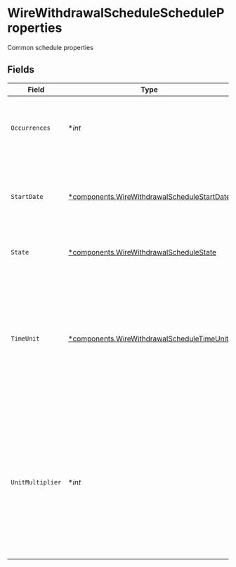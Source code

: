# WireWithdrawalScheduleScheduleProperties

Common schedule properties


## Fields

| Field                                                                                                                                                                           | Type                                                                                                                                                                            | Required                                                                                                                                                                        | Description                                                                                                                                                                     | Example                                                                                                                                                                         |
| ------------------------------------------------------------------------------------------------------------------------------------------------------------------------------- | ------------------------------------------------------------------------------------------------------------------------------------------------------------------------------- | ------------------------------------------------------------------------------------------------------------------------------------------------------------------------------- | ------------------------------------------------------------------------------------------------------------------------------------------------------------------------------- | ------------------------------------------------------------------------------------------------------------------------------------------------------------------------------- |
| `Occurrences`                                                                                                                                                                   | **int*                                                                                                                                                                          | :heavy_minus_sign:                                                                                                                                                              | The number of occurrences (empty or 0 indicates unlimited occurrences)                                                                                                          | 12                                                                                                                                                                              |
| `StartDate`                                                                                                                                                                     | [*components.WireWithdrawalScheduleStartDate](../../models/components/wirewithdrawalschedulestartdate.md)                                                                       | :heavy_minus_sign:                                                                                                                                                              | The schedule start date                                                                                                                                                         | {<br/>"day": "1",<br/>"month": "1",<br/>"year": "2024"<br/>}                                                                                                                    |
| `State`                                                                                                                                                                         | [*components.WireWithdrawalScheduleState](../../models/components/wirewithdrawalschedulestate.md)                                                                               | :heavy_minus_sign:                                                                                                                                                              | The state of the represented schedule                                                                                                                                           | ACTIVE                                                                                                                                                                          |
| `TimeUnit`                                                                                                                                                                      | [*components.WireWithdrawalScheduleTimeUnit](../../models/components/wirewithdrawalscheduletimeunit.md)                                                                         | :heavy_minus_sign:                                                                                                                                                              | The time unit used to calculate the interval between transfers. The time period between transfers in a scheduled series is the unit of time times the multiplier                | MONTH                                                                                                                                                                           |
| `UnitMultiplier`                                                                                                                                                                | **int*                                                                                                                                                                          | :heavy_minus_sign:                                                                                                                                                              | The multiplier used to determine the length of the interval between transfers. The time period between transfers in a scheduled series is the unit of time times the multiplier | 1                                                                                                                                                                               |